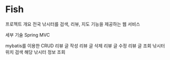 # Fish

프로젝트 개요
전국 낚시터를 검색, 리뷰, 지도 기능을 제공하는 웹 서비스 

세부 기술
  Spring MVC

  mybatis를 이용한 CRUD 
    리뷰 글 작성
    리뷰 글 삭제
    리뷰 글 수정
    리뷰 글 조회
    낚시터 위치 검색
    해당 낚시터 정보 조회
  
  
